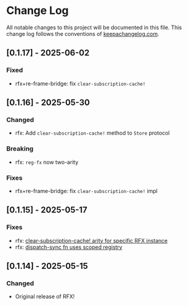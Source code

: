 # Change Log
All notable changes to this project will be documented in this file. This change log follows the conventions of [keepachangelog.com](http://keepachangelog.com/).


## [0.1.17] - 2025-06-02

### Fixed
- rfx+re-frame-bridge: fix `clear-subscription-cache!`

## [0.1.16] - 2025-05-30

### Changed
- rfx: Add `clear-subscription-cache!` method to `Store` protocol

### Breaking
- rfx: `reg-fx` now two-arity

### Fixes
- rfx+re-frame-bridge: fix `clear-subscription-cache!` impl

## [0.1.15] - 2025-05-17
### Fixes
- rfx: [clear-subscription-cache! arity for specific RFX instance](https://github.com/factorhouse/rfx/commit/3880578adaf6df31cf386eca191336ec963dea50)
- rfx: [dispatch-sync fn uses scoped registry](https://github.com/factorhouse/rfx/commit/cacc99ade6ee87f9cab0a7562f9e5a8fed1121d2)

## [0.1.14] - 2025-05-15
### Changed
- Original release of RFX!
